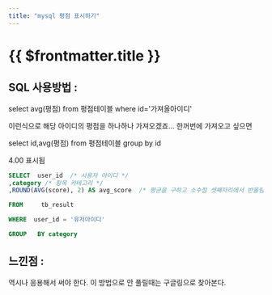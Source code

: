 ```yaml
---
title: "mysql 평점 표시하기"
---
```


# {{ $frontmatter.title }}



## SQL 사용방법 :


select avg(평점) from 평점테이블 where id='가져올아이디'

이런식으로 해당 아이디의 평점을 하나하나 가져오겠죠... 한꺼번에 가져오고 싶으면

select id,avg(평점) from 평점테이블 group by id





4.00 표시됨



```sql
SELECT  user_id  /* 사용자 아이디 */
,category /* 항목 카테고리 */
,ROUND(AVG(score), 2) AS avg_score  /* 평균을 구하고 소수점 셋째자리에서 반올림 하여 둘째까지 표시 */

FROM     tb_result

WHERE  user_id = '유저아이디'

GROUP   BY category
```





## 느낀점 :


역시나 응용해서 써야 한다. 이 방법으로 안 풀릴때는 구글링으로 찾아본다.